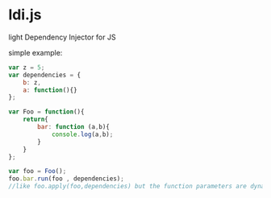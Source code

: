 # ldi.js
light Dependency Injector for JS

simple example:

```javascript
var z = 5;
var dependencies = {
    b: z,
    a: function(){}
};

var Foo = function(){
    return{
        bar: function (a,b){
            console.log(a,b);
        }
    }
};

var foo = Foo();
foo.bar.run(foo , dependencies);
//like foo.apply(foo,dependencies) but the function parameters are dynamically placed
```


